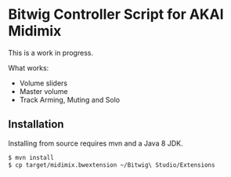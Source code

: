 # Bitwig Controller Script for AKAI Midimix

This is a work in progress.

What works:

- Volume sliders
- Master volume
- Track Arming, Muting and Solo

## Installation

Installing from source requires mvn and a Java 8 JDK.

```sh
$ mvn install
$ cp target/midimix.bwextension ~/Bitwig\ Studio/Extensions
```
